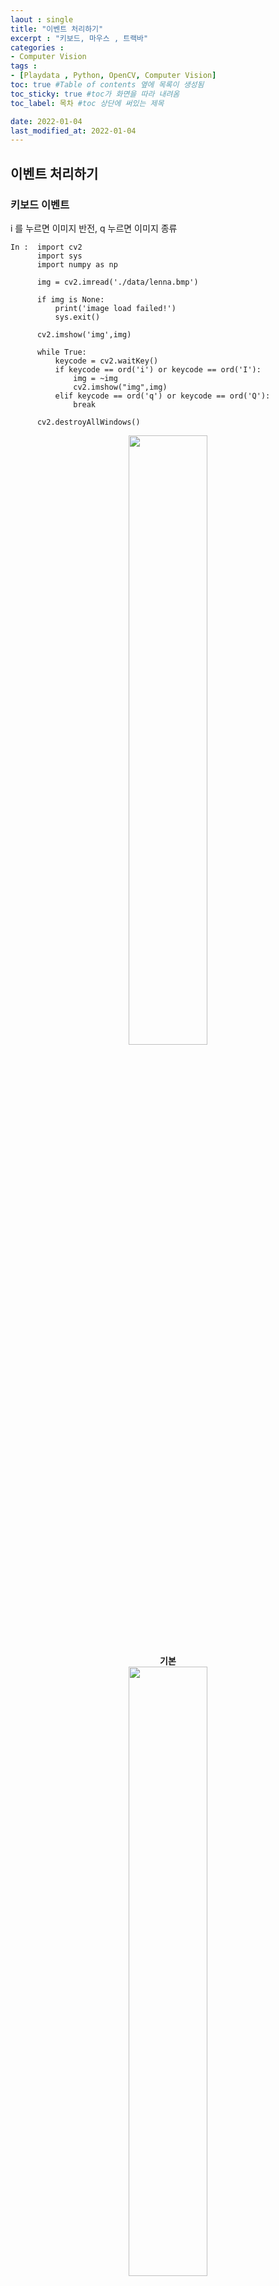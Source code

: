 ```yaml
---
laout : single
title: "이벤트 처리하기"
excerpt : "키보드, 마우스 , 트랙바"
categories :
- Computer Vision
tags :
- [Playdata , Python, OpenCV, Computer Vision]
toc: true #Table of contents 옆에 목록이 생성됨
toc_sticky: true #toc가 화면을 따라 내려옴
toc_label: 목차 #toc 상단에 써있는 제목

date: 2022-01-04
last_modified_at: 2022-01-04
---
```


## 이벤트 처리하기

### 키보드 이벤트
i 를 누르면 이미지 반전, q 누르면 이미지 종류
```
In :  import cv2
      import sys
      import numpy as np

      img = cv2.imread('./data/lenna.bmp')

      if img is None:
          print('image load failed!')
          sys.exit()

      cv2.imshow('img',img)

      while True:
          keycode = cv2.waitKey()
          if keycode == ord('i') or keycode == ord('I'):
              img = ~img
              cv2.imshow("img",img)
          elif keycode == ord('q') or keycode == ord('Q'):
              break

      cv2.destroyAllWindows()
```

<div style="text-align:center;">

<img src="/assets/post_photo/opencv/220104_lenna1.jpg" width="50%">
<br />
<b> 기본
<br />
<img src="/assets/post_photo/opencv/220104_lenna2.jpg" width="50%">
<br />
반전</b>
</div>

### 간단한 게임 만들기

방향키로 원의 방향을 조절하고 화면 테두리에 부딪히면 되돌아 가는 게임

```
In :  img = np.full((512,512,3),255,np.uint8)
      x, y = img.shape[0]//2, img.shape[1]//2

      # rigth key : 0x270000
      # down key : 0x280000
      # left key : 0x250000
      # up key : 0x260000

      # 좌상단이 0,0이고 오른쪽 아래가 (+ , + ) 이니까 y 축 + / - 조심
      status = 0
      color = (255,0,0)
      increment = 100
      R = 25
      while True:
          img = np.full((512,512,3),255,np.uint8)

          #방향 증감
          if status == 0 :
              x=x+increment
          elif status == 1 :
              x=x-increment
          elif status == 2 :
              y=y+increment
          else :
              y=y-increment

          # 방향 전환
          if x < R :
              status = 0
          elif x > img.shape[0]-R :
              status = 1
          elif y < R :
              status = 2
          elif y > img.shape[1]-R :
              status = 3

          # 키 입력에 따른 방향 전환
          cv2.circle(img,(x,y),R ,color,-1)


          keycode = cv2.waitKeyEx(1)

          if keycode == 27 :
              break
          elif keycode == 0x270000 :
              color = (0,255,0)
              status =0
          elif keycode == 0x250000 :
              color = (0,0,255)
              status =1
          elif keycode == 0x280000 :
              color = (128,0,128)
              status =2
          elif keycode == 0x260000 :
              color = (255,0,0)
              status =3

          cv2.imshow("img",img)

      cv2.destroyAllWindows()
```
<div style="text-align:center;">

<img src="/assets/post_photo/opencv/ball_game.gif" width="50%">

</div>


### 마우스 이벤트

마우스 왼쪽 클릭시 라인이 생성되도록 이벤트 처리
```
In :  def on_mouse(event, x, y, flags, params):
          global old_x , old_y
          if event == cv2.EVENT_LBUTTONDOWN :
              old_x , old_y = x , y

          elif event == cv2.EVENT_LBUTTONUP :
              pass

          elif event == cv2.EVENT_MOUSEMOVE :
              if flags & cv2.EVENT_FLAG_LBUTTON :
                  cv2.line(img, (old_x , old_y) , (x , y) , (0,255,255), 2)
                  cv2.imshow('img',img)
                  old_x , old_y = x , y

      img = cv2.imread('./data/lenna.bmp')

      if img is None:
          print('image load failed!')
          sys.exit()

      cv2.namedWindow("img")
      cv2.setMouseCallback("img",on_mouse)

      cv2.imshow('img',img)
      cv2.waitKey()
      cv2.destroyAllWindows()
```
<div style="text-align:center;">

<img src="/assets/post_photo/opencv/220104_lenna3.jpg" width="50%">

</div>

### 마우스 클릭시 도형 생성
- 왼클릭 : 초록 서클
- 우클릭 : 네모
- shift+왼클릭 : 빨간 서클
- 더블클릭 : 전체 지우기
<br />

- 왼쪽 버튼 다운 : cv2.EVENT_LBUTTONDOWN
- shift key : cv2.EVENT_FLAG_SHIFKEY
- 오른쪽 버튼 다운 : cv2.EVENT_RBUTTONDOWN
- 왼쪽 버튼 더블 클릭 : cv2.EVENT_LBUTTONDBLCLK
```
In :  def on_mouse(event, x, y, flags, param):
          #param[0] = img가 들어온거다
          #global img

          if event == cv2.EVENT_LBUTTONDOWN :
              if flags & cv2.EVENT_FLAG_SHIFTKEY:
                  cv2.circle(param[0],(x,y),5 ,(0,0,255),1)
              else :
                  cv2.circle(param[0],(x,y),10 ,(0,255,0),1)
          elif event == cv2.EVENT_RBUTTONDOWN :
              cv2.rectangle(param[0],(x-5,y-5),(x+5,y+5),(0,0,0),2)
          elif event == cv2.EVENT_LBUTTONDBLCLK :
              param[0] = np.full((512,512,3),255,np.uint8)

          cv2.imshow('img',param[0])

      img = np.full((512,512,3),255,np.uint8)

      cv2.imshow('img',img)
      cv2.setMouseCallback("img",on_mouse, [img]) # img params를 넣어주면 param[0]에 img가 들어간거임

      cv2.waitKey()
      cv2.destroyAllWindows()
```

<div style="text-align:center;">

<img src="/assets/post_photo/opencv/mouse_event.jpg" width="50%">

</div>

### Track Bar

트랙바를 이용해 img를 `흰색` <---> `검정색` 왔다갔다
```
In :  # 16단계로 나누기 때문에 256이 발생 : 255로 낮춰준다
      def saturated(value):
          if value > 255 :
              value = 255
          elif value < 0 :
              value = 0
          return value

      def on_level_change(pos):
          img[:] = saturated(pos * 16)
          cv2.imshow("img",img)


      img = np.full((512,512,3),255,np.uint8)
      cv2.imshow("img",img)

      cv2.createTrackbar('level','img', 0, 16,on_level_change)

      # 초기 값 설정
      cv2.setTrackbarPos('level','img',8)

      cv2.waitKey()
      cv2.destroyAllWindows()
```

<div style="text-align:center;">

<img src="/assets/post_photo/opencv/220106_trackbar1.jpg" width="30%">
<img src="/assets/post_photo/opencv/220106_trackbar2.jpg" width="30%">
<img src="/assets/post_photo/opencv/220106_trackbar3.jpg" width="30%">

</div>

### Track Bar 3개로 RGB 조절하기
```
In :  def on_level_change(pos):

          R = cv2.getTrackbarPos('R','img')
          G = cv2.getTrackbarPos('G','img')
          B = cv2.getTrackbarPos('B','img')

          # img[:,:,2] = R
          # img[:,:,1] = G
          # img[:,:,0] = B

          img[:]=(B,G,R)
          cv2.imshow("img",img)

      img = np.full((512,512,3),255,np.uint8)
      cv2.imshow("img",img)

      cv2.createTrackbar('R','img', 0, 255,on_level_change)
      cv2.createTrackbar('G','img', 0, 255,on_level_change)
      cv2.createTrackbar('B','img', 0, 255,on_level_change)

      # 초기 값 설정
      cv2.setTrackbarPos('R','img',0)
      cv2.setTrackbarPos('G','img',0)
      cv2.setTrackbarPos('B','img',255)

      cv2.waitKey()
      cv2.destroyAllWindows()
```
<div style="text-align:center;">

<img src="/assets/post_photo/opencv/220106_colorbar1.jpg" width="30%">
<img src="/assets/post_photo/opencv/220106_colorbar2.jpg" width="30%">
<img src="/assets/post_photo/opencv/220106_colorbar3.jpg" width="30%">

</div>
